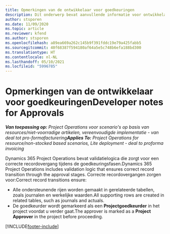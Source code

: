 ```yaml
---
title: Opmerkingen van de ontwikkelaar voor goedkeuringen
description: Dit onderwerp bevat aanvullende informatie voor ontwikkelaars over het werken met goedkeuringen.
author: stsporen
ms.date: 11/09/2020
ms.topic: article
ms.reviewer: kfend
ms.author: stsporen
ms.openlocfilehash: a89ea669a262c145b9f391fddc19e79a425fabb5
ms.sourcegitcommit: 40f68387f594180af64a5e5c748b6efa188bd300
ms.translationtype: HT
ms.contentlocale: nl-NL
ms.lasthandoff: 05/10/2021
ms.locfileid: "5996785"
---
```

# <a name="developer-notes-for-approvals"></a><span data-ttu-id="f425a-103">Opmerkingen van de ontwikkelaar voor goedkeuringen</span><span class="sxs-lookup"><span data-stu-id="f425a-103">Developer notes for Approvals</span></span>

<span data-ttu-id="f425a-104">_**Van toepassing op:** Project Operations voor scenario's op basis van resources/niet-voorradige artikelen, vereenvoudigde implementatie - van deal tot pro-formafacturering_</span><span class="sxs-lookup"><span data-stu-id="f425a-104">_**Applies To:** Project Operations for resource/non-stocked based scenarios, Lite deployment - deal to proforma invoicing_</span></span>

<span data-ttu-id="f425a-105">Dynamics 365 Project Operations bevat validatielogica die zorgt voor een correcte recordovergang tijdens de goedkeuringsfasen.</span><span class="sxs-lookup"><span data-stu-id="f425a-105">Dynamics 365 Project Operations includes validation logic that ensures correct record transition through the approval stages.</span></span> <span data-ttu-id="f425a-106">Correcte recordovergangen zorgen voor:</span><span class="sxs-lookup"><span data-stu-id="f425a-106">Correct record transitions ensure:</span></span> 

  - <span data-ttu-id="f425a-107">Alle ondersteunende rijen worden gemaakt in gerelateerde tabellen, zoals journalen en werkelijke waarden.</span><span class="sxs-lookup"><span data-stu-id="f425a-107">All supporting rows are created in related tables, such as journals and actuals.</span></span>
  - <span data-ttu-id="f425a-108">De goedkeurder wordt gemarkeerd als een **Projectgoedkeurder** in het project voordat u verder gaat.</span><span class="sxs-lookup"><span data-stu-id="f425a-108">The approver is marked as a **Project Approver** in the project before proceeding.</span></span>


[!INCLUDE[footer-include](../includes/footer-banner.md)]